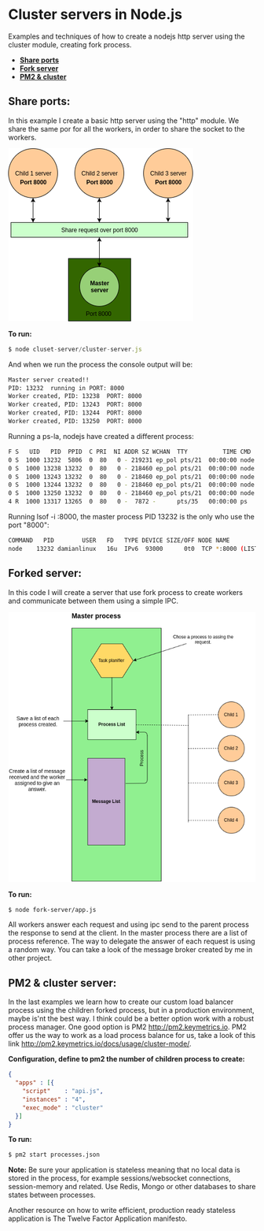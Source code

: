 # Cluster servers in Node.js
Examples and techniques of how to create a nodejs http server using the cluster module, creating fork process.

- **[Share ports]**
- **[Fork server]**
- **[PM2 & cluster]**

[Share ports]:https://github.com/damiancipolat/Cluster-servers/blob/master/README.md#share-ports
[Fork server]:https://github.com/damiancipolat/Cluster-servers/blob/master/README.md#forked-server
[PM2 & cluster]:https://github.com/damiancipolat/Cluster-servers/blob/master/README.md#pm2--cluster-server

## Share ports:
In this example I create a basic http server using the "http" module. We share the same por for all the workers, in order to share the socket to the workers.

![N|Solid](https://github.com/damiancipolat/Cluster-servers/blob/master/doc/sharing-ports.png?raw=true)

**To run:**

```js
$ node cluset-server/cluster-server.js
```

And when we run the process the console output will be:

```sh
Master server created!!
PID: 13232  running in PORT: 8000
Worker created, PID: 13238  PORT: 8000
Worker created, PID: 13243  PORT: 8000
Worker created, PID: 13244  PORT: 8000
Worker created, PID: 13250  PORT: 8000
```

Running a ps-la, nodejs have created a different process:

```sh
F S   UID   PID  PPID  C PRI  NI ADDR SZ WCHAN  TTY          TIME CMD
0 S  1000 13232  5806  0  80   0 - 219231 ep_pol pts/21  00:00:00 node
0 S  1000 13238 13232  0  80   0 - 218460 ep_pol pts/21  00:00:00 node
0 S  1000 13243 13232  0  80   0 - 218460 ep_pol pts/21  00:00:00 node
0 S  1000 13244 13232  0  80   0 - 218460 ep_pol pts/21  00:00:00 node
0 S  1000 13250 13232  0  80   0 - 218460 ep_pol pts/21  00:00:00 node
4 R  1000 13317 13265  0  80   0 -  7872 -      pts/35   00:00:00 ps
```

Running lsof -i :8000, the master process PID 13232 is the only who use the port "8000":

```sh
COMMAND   PID        USER   FD   TYPE DEVICE SIZE/OFF NODE NAME
node    13232 damianlinux   16u  IPv6  93000      0t0  TCP *:8000 (LISTEN)
```

## Forked server:
In this code I will create a server that use fork process to create workers and communicate between them using a simple IPC.

![N|Solid](https://github.com/damiancipolat/Cluster-servers/blob/master/doc/message.png?raw=true)

**To run:**

```sh
$ node fork-server/app.js
```

All workers answer each request and using ipc send to the parent process the response to send at the client. In the master process there are a list of process reference. The way to delegate the answer of each request is using a random way. You can take a look of the message broker created by me in other project.

## PM2 & cluster server:
In the last examples we learn how to create our custom load balancer process using the children forked process, but in a production environment, maybe is'nt the best way. I think could be a better option work with a robust process manager. One good option is PM2 http://pm2.keymetrics.io. PM2 offer us the way to work as a load process balance for us, take a look of this link http://pm2.keymetrics.io/docs/usage/cluster-mode/.

**Configuration, define to pm2 the number of children process to create:**

```json
{
  "apps" : [{
    "script"    : "api.js",
    "instances" : "4",
    "exec_mode" : "cluster" 
  }]
}
```

**To run:**

```sh
$ pm2 start processes.json
```

**Note:**
Be sure your application is stateless meaning that no local data is stored in the process, for example sessions/websocket connections, session-memory and related. Use Redis, Mongo or other databases to share states between processes.

Another resource on how to write efficient, production ready stateless application is The Twelve Factor Application manifesto.
